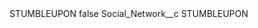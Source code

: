 <?xml version="1.0" encoding="UTF-8"?>
<CustomMetadata xmlns="http://soap.sforce.com/2006/04/metadata" xmlns:xsi="http://www.w3.org/2001/XMLSchema-instance" xmlns:xsd="http://www.w3.org/2001/XMLSchema">
    <label>STUMBLEUPON</label>
    <protected>false</protected>
    <values>
        <field>Social_Network__c</field>
        <value xsi:type="xsd:string">STUMBLEUPON</value>
    </values>
</CustomMetadata>
